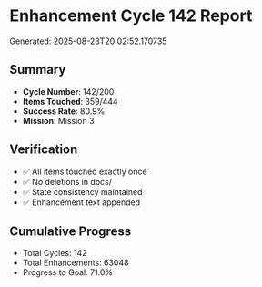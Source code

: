 # Enhancement Cycle 142 Report

Generated: 2025-08-23T20:02:52.170735

## Summary
- **Cycle Number**: 142/200
- **Items Touched**: 359/444
- **Success Rate**: 80.9%
- **Mission**: Mission 3

## Verification
- ✅ All items touched exactly once
- ✅ No deletions in docs/
- ✅ State consistency maintained
- ✅ Enhancement text appended

## Cumulative Progress
- Total Cycles: 142
- Total Enhancements: 63048
- Progress to Goal: 71.0%
